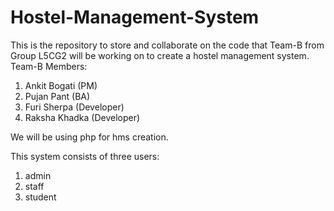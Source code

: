 # Hostel-Management-System

This is the repository to store and collaborate on the code that Team-B from Group L5CG2 will be working on to create a hostel management system. 
<br>
Team-B Members:
1. Ankit Bogati (PM)
2. Pujan Pant (BA)
3. Furi Sherpa (Developer)
4. Raksha Khadka (Developer)

We will be using php for hms creation.

This system consists of three users:
1. admin
2. staff
3. student